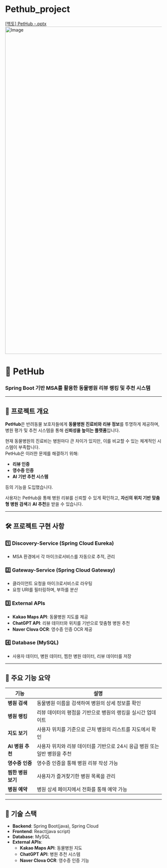 
# Pethub_project
[\[헥토\] PetHub -.pptx](https://github.com/user-attachments/files/18534997/PetHub.-.pptx)
<img width="1048" alt="Image" src="https://github.com/user-attachments/assets/7c33eb27-e424-4e40-af51-d456540ce9f8" />

# 🐾 **PetHub**  
### **Spring Boot 기반 MSA를 활용한 동물병원 리뷰 랭킹 및 추천 시스템**  

---

## 📖 **프로젝트 개요**  
**PetHub**은 반려동물 보호자들에게 **동물병원 진료비와 리뷰 정보**를 투명하게 제공하며, 병원 평가 및 추천 시스템을 통해 **신뢰성을 높이는 플랫폼**입니다.  

현재 동물병원의 진료비는 병원마다 큰 차이가 있지만, 이를 비교할 수 있는 체계적인 시스템이 부족합니다.  
PetHub은 이러한 문제를 해결하기 위해:  
- **리뷰 인증**
- **영수증 인증**
- **AI 기반 추천 시스템**  

등의 기능을 도입했습니다.  

사용자는 PetHub을 통해 병원 리뷰를 신뢰할 수 있게 확인하고, **자신의 위치 기반 맞춤형 병원 검색**과 **AI 추천**을 받을 수 있습니다.

---

## 🛠 **프로젝트 구현 사항**

### 1️⃣ **Discovery-Service (Spring Cloud Eureka)**  
- MSA 환경에서 각 마이크로서비스를 자동으로 추적, 관리  

### 2️⃣ **Gateway-Service (Spring Cloud Gateway)**  
- 클라이언트 요청을 마이크로서비스로 라우팅  
- 요청 URI를 필터링하며, 부하를 분산  

### 3️⃣ **External APIs**  
- **Kakao Maps API**: 동물병원 지도를 제공  
- **ChatGPT API**: 리뷰 데이터와 위치를 기반으로 맞춤형 병원 추천  
- **Naver Clova OCR**: 영수증 인증 OCR 제공  

### 4️⃣ **Database (MySQL)**  
- 사용자 데이터, 병원 데이터, 찜한 병원 데이터, 리뷰 데이터를 저장  

---

## 🔑 **주요 기능 요약**

| 기능                | 설명                                                                                       |
|---------------------|------------------------------------------------------------------------------------------|
| **병원 검색**        | 동물병원 이름을 검색하여 병원의 상세 정보를 확인                                          |
| **병원 랭킹**        | 리뷰 데이터의 평점을 기반으로 병원의 랭킹을 실시간 업데이트                               |
| **지도 보기**        | 사용자 위치를 기준으로 근처 병원의 리스트를 지도에서 확인                                 |
| **AI 병원 추천**     | 사용자 위치와 리뷰 데이터를 기반으로 24시 응급 병원 또는 일반 병원을 추천                  |
| **영수증 인증**      | 영수증 인증을 통해 병원 리뷰 작성 가능                                                   |
| **찜한 병원 보기**   | 사용자가 즐겨찾기한 병원 목록을 관리                                                     |
| **병원 예약**        | 병원 상세 페이지에서 전화를 통해 예약 가능                                               |

---

## 🚀 **기술 스택**

- **Backend**: Spring Boot(java), Spring Cloud   
- **Frontend**: React(java script)
- **Database**: MySQL  
- **External APIs**:  
  - **Kakao Maps API**: 동물병원 지도  
  - **ChatGPT API**: 병원 추천 시스템  
  - **Naver Clova OCR**: 영수증 인증 기능  




